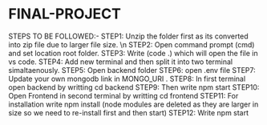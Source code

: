 # FINAL-PROJECT
STEPS TO BE FOLLOWED:-
STEP1: Unzip the folder first as its converted into zip file due to larger file size. \n
STEP2: Open command prompt (cmd) and set location root folder.
STEP3: Write (code .)  which will open the file in vs code.
STEP4: Add new terminal and then split it into two terminal simaltaenously.
STEP5: Open backend folder
STEP6: open .env file
STEP7: Update your own mongodb link in MONGO_URI .
STEP8: In first terminal open backend by writting cd backend
STEP9: Then write npm start 
STEP10: Open Frontend in second terminal by writting cd frontend
STEP11: For installation write npm install (node modules are deleted as they are larger in size so we need to re-install first and then start)
STEP12: Write npm start
